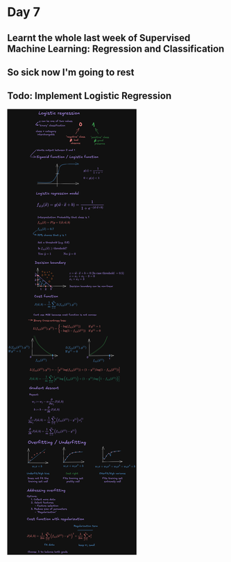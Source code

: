 # Day 7
## Learnt the whole last week of Supervised Machine Learning: Regression and Classification
## So sick now I'm going to rest
## Todo: Implement Logistic Regression
![Excalidraw board](Images/LogisticRegression.png?raw=true)